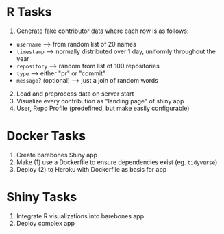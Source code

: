 # R Tasks

1. Generate fake contributor data where each row is as follows:
  - `username` --> from random list of 20 names
  - `timestamp` --> normally distributed over 1 day, uniformly throughout the year
  - `repository` --> random from list of 100 repositories
  - `type` --> either "pr" or "commit"
  - `message`? (optional) --> just a join of random words

2. Load and preprocess data on server start
3. Visualize every contribution as "landing page" of shiny app
4. User, Repo Profile (predefined, but make easily configurable)

# Docker Tasks

1. Create barebones Shiny app
2. Make (1) use a Dockerfile to ensure dependencies exist (eg. `tidyverse`)
3. Deploy (2) to Heroku with Dockerfile as basis for app

# Shiny Tasks

1. Integrate R visualizations into barebones app
2. Deploy complex app
